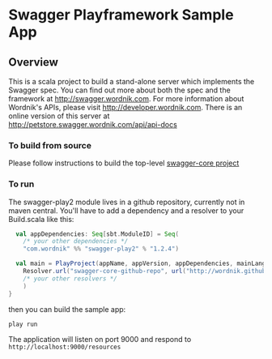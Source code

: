 # Swagger Playframework Sample App

## Overview
This is a scala project to build a stand-alone server which implements the Swagger spec.  You can find out 
more about both the spec and the framework at http://swagger.wordnik.com.  For more information 
about Wordnik's APIs, please visit http://developer.wordnik.com.  There is an online version of this
server at http://petstore.swagger.wordnik.com/api/api-docs

### To build from source
Please follow instructions to build the top-level [swagger-core project](https://github.com/wordnik/swagger-core)

### To run
The swagger-play2 module lives in a github repository, currently not in maven central.  You'll have to add
a dependency and a resolver to your Build.scala like this:

```scala
  val appDependencies: Seq[sbt.ModuleID] = Seq(
    /* your other dependencies */
    "com.wordnik" %% "swagger-play2" % "1.2.4")

  val main = PlayProject(appName, appVersion, appDependencies, mainLang = JAVA).settings(
    Resolver.url("swagger-core-github-repo", url("http://wordnik.github.com/repository"))(Resolver.ivyStylePatterns),
    /* your other resolvers */
    )
}
```

then you can build the sample app:

````
play run
````

The application will listen on port 9000 and respond to `http://localhost:9000/resources`

